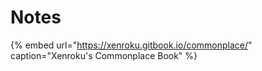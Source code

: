 # Notes

{% embed url="https://xenroku.gitbook.io/commonplace/" caption="Xenroku\'s Commonplace Book" %}



